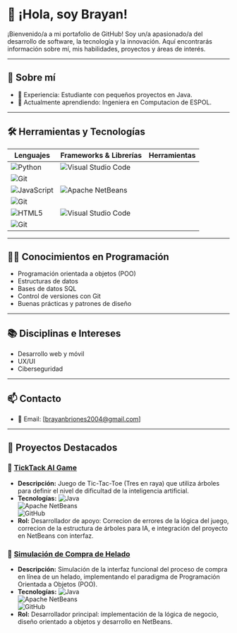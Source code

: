 # 👋 ¡Hola, soy Brayan!

¡Bienvenido/a a mi portafolio de GitHub! Soy un/a apasionado/a del desarrollo de software, la tecnología y la innovación. Aquí encontrarás información sobre mí, mis habilidades, proyectos y áreas de interés.

---

## 🚀 Sobre mí
- 💼 Experiencia: Estudiante con pequeños proyectos en Java.
- 🌱 Actualmente aprendiendo: Ingeniera en Computacion de ESPOL.

---

## 🛠️ Herramientas y Tecnologías

| Lenguajes | Frameworks & Librerías | Herramientas |
|----------|-------------------------|--------------|
| ![Python](https://img.shields.io/badge/-Python-3776AB?style=flat&logo=python&logoColor=white) | ![Visual Studio Code](https://img.shields.io/badge/-Visual%20Studio%20Code-007ACC?style=flat&logo=visualstudiocode&logoColor=white)
 | ![Git](https://img.shields.io/badge/-Git-F05032?style=flat&logo=git&logoColor=white) |
| ![JavaScript](https://img.shields.io/badge/-JavaScript-F7DF1E?style=flat&logo=javascript&logoColor=black) | ![Apache NetBeans](https://img.shields.io/badge/-Apache%20NetBeans-1B6AC6?style=flat&logo=apachenetbeanside&logoColor=white)
 | ![Git](https://img.shields.io/badge/-Git-F05032?style=flat&logo=git&logoColor=white) |
| ![HTML5](https://img.shields.io/badge/-HTML5-E34F26?style=flat&logo=html5&logoColor=white) | ![Visual Studio Code](https://img.shields.io/badge/-Visual%20Studio%20Code-007ACC?style=flat&logo=visualstudiocode&logoColor=white)
 | ![Git](https://img.shields.io/badge/-Git-F05032?style=flat&logo=git&logoColor=white) |

---

## 👨‍💻 Conocimientos en Programación

- Programación orientada a objetos (POO)
- Estructuras de datos
- Bases de datos SQL
- Control de versiones con Git
- Buenas prácticas y patrones de diseño

---

## 📚 Disciplinas e Intereses

- Desarrollo web y móvil
- UX/UI
- Ciberseguridad

---

## 📫 Contacto

- 📧 Email: [brayanbriones2004@gmail.com]

---

## 📂 Proyectos Destacados

### 🔧 [TickTack AI Game](https://github.com/AnthonyyHL/SinglePlayer-TicTacToe.git)
- **Descripción:** Juego de Tic-Tac-Toe (Tres en raya) que utiliza árboles para definir el nivel de dificultad de la inteligencia artificial.
- **Tecnologías:** ![Java](https://img.shields.io/badge/Java-ED8B00?style=flat&logo=openjdk&logoColor=white)  
  ![Apache NetBeans](https://img.shields.io/badge/Apache%20NetBeans-1B6AC6?style=flat&logo=apachenetbeanside&logoColor=white)  
  ![GitHub](https://img.shields.io/badge/GitHub-181717?style=flat&logo=github&logoColor=white)
- **Rol:** Desarrollador de apoyo: Correcion de errores de la lógica del juego, correcion de la estructura de árboles para IA, e integración del proyecto en NetBeans con interfaz.


### 🔧 [Simulación de Compra de Helado](https://github.com/Cofcarnage/POO4_PROY2P_BRIONES_CASTILLO)
- **Descripción:** Simulación de la interfaz funcional del proceso de compra en línea de un helado, implementando el paradigma de Programación Orientada a Objetos (POO).
- **Tecnologías:** ![Java](https://img.shields.io/badge/Java-ED8B00?style=flat&logo=openjdk&logoColor=white)  
  ![Apache NetBeans](https://img.shields.io/badge/Apache%20NetBeans-1B6AC6?style=flat&logo=apachenetbeanside&logoColor=white)  
  ![GitHub](https://img.shields.io/badge/GitHub-181717?style=flat&logo=github&logoColor=white)
- **Rol:** Desarrollador principal: implementación de la lógica de negocio, diseño orientado a objetos y desarrollo en NetBeans.


###
